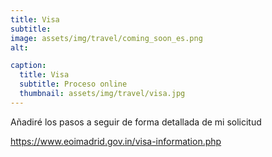 ```yaml
---
title: Visa
subtitle: 
image: assets/img/travel/coming_soon_es.png
alt: 

caption:
  title: Visa
  subtitle: Proceso online
  thumbnail: assets/img/travel/visa.jpg
---
```


Añadiré los pasos a seguir de forma detallada de mi solicitud


<a href="https://www.eoimadrid.gov.in/visa-information.php" target="_blank">https://www.eoimadrid.gov.in/visa-information.php</a>